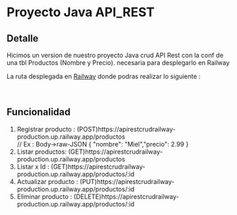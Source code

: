 <h1>Proyecto Java API_REST</h1>
<h2 style="color◼️;">Detalle</h2>
<p style="color💙;">Hicimos un version de nuestro proyecto Java crud API Rest con la conf de una tbl Productos (Nombre y Precio). necesaria para desplegarlo en Railway</p>
<p style="color💙;">La ruta desplegada en <a href="https://apirestcrudrailway-production.up.railway.app/productos">Railway</a> donde podras realizar lo siguiente : </p>
<br>
<h2>Funcionalidad</h2>
<ol>
  <li>Registrar producto : (POST)https://apirestcrudrailway-production.up.railway.app/productos </li> // Ex : Body->raw-JSON { "nombre": "Miel","precio": 2.99 }
  <li>Listar productos: (GET)https://apirestcrudrailway-production.up.railway.app/productos</li>
  <li>Listar x Id : (GET)https://apirestcrudrailway-production.up.railway.app/productos/:id</li>
  <li>Actualizar producto : (PUT)https://apirestcrudrailway-production.up.railway.app/productos/:id</li>
  <li>Eliminar producto : (DELETE)https://apirestcrudrailway-production.up.railway.app/productos/:id</li>
</ol>

